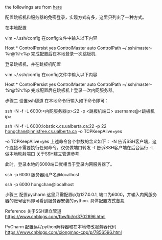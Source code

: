 the followings are from [here](https://blog.csdn.net/witnessai1/article/details/89217498)

配置跳板机和服务器的免密登录，实现方式有多，这里只列出了一种方式。

在本地配置

vim ~/.ssh/config
在config文件中输入以下内容

Host *
    ControlPersist yes
    ControlMaster auto
    ControlPath ~/.ssh/master-%r@%h:%p
完成配置后在本地登录一次跳板机.

登录跳板机，并在跳板机配置

vim ~/.ssh/config
在config文件中输入以下内容

Host *
    ControlPersist yes
    ControlMaster auto
    ControlPath ~/.ssh/master-%r@%h:%p
完成配置后在跳板机上登录一次内网服务器。

步骤二 设置ssh隧道
在本地命令行输入如下命令即可：

ssh -N -f -L 6000:<内网服务器ip>:22 -p <跳板机端口> username@<跳板机ip>

ssh -N -f -L 6000:lobstick.cs.ualberta.ca:22 -p 22 hongchan@innisfree.cs.ualberta.ca -o TCPKeepAlive=yes

-o TCPKeepAlive=yes
上述命令各个参数的含义如下：
-N 告诉SSH客户端，这个连接不需要执行任何命令。仅仅做端口转发
-f 告诉SSH客户端在后台运行
-L 做本地映射端口
关于SSH建立管道参考

此时，登录本地的6000端口就相当于登录内网服务器了。

ssh -p 6000 服务器用户名@localhost

ssh -p 6000 hongchan@localhost

步骤三
配置pycharm
这里只需配置ip为127.0.0.1, 端口为6000，并输入内网服务器的账号密码即可看到服务器安装的python.
具体配置方式[参考](https://www.cnblogs.com/xiongmao-cpp/p/7856596.html)

Reference
关于SSH建立管道
https://www.cnblogs.com/fbwfbi/p/3702896.html

PyCharm 配置远程python解释器和在本地修改服务器代码
https://www.cnblogs.com/xiongmao-cpp/p/7856596.html
